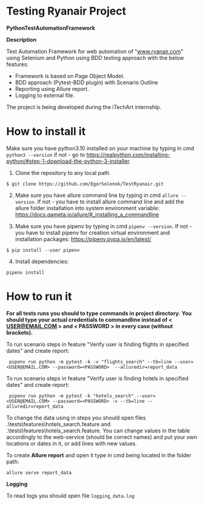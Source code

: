 # Testing Ryanair Project
**PythonTestAutomationFramework**

**Description**

Test Automation Framework for web automation of "www.ryanair.com" using Selenium and Python using BDD testing approach with the below features:

* Framework is based on Page Object Model. 
* BDD approach (Pytest-BDD plugin) with Scenario Outline
* Reporting using Allure report.
* Logging to external file.

    
The project is being developed during the iTechArt internship.

# How to install it
Make sure you have python3.10 installed on your machine by typing in cmd ``python3 --version`` if not - go to https://realpython.com/installing-python/#step-1-download-the-python-3-installer.

1) Clone the repository to any local path.

``$ git clone https://github.com/EgorSolenok/TestRyanair.git``

2) Make sure you have  allure command line  by typing in cmd ``allure --version``. If not - you have to install allure command line and add the allure folder installation into system environment variable: https://docs.qameta.io/allure/#_installing_a_commandline

3) Make sure you have pipenv  by typing in cmd ``pipenv --version``. If not - you have to install pipenv for creation virtual environment and installation packages: https://pipenv.pypa.io/en/latest/  

``$ pip install --user pipenv``

4) Install dependencies:

``pipenv install``


# How to run it

**For all tests runs you should to type commands in project directory.**
**You should type your actual credentials to commandline instead of < USER@EMAIL.COM > and < PASSWORD > in every case (without brackets).**


To run scenario steps in feature "Verify user is finding flights in specified dates" and create report:

`` pipenv run python -m pytest -k -v "flights_search" --tb=line --user=<USER@EMAIL.COM> --password=<PASSWORD> 
 --alluredir=report_data``

To run scenario steps in feature "Verify user is finding hotels in specified dates" and create report:

`` pipenv run python -m pytest -k "hotels_search" --user=<USER@EMAIL.COM> --password=<PASSWORD> -v --tb=line
 --alluredir=report_data``

To change the data using in steps you should open files .\tests\features\hotels_search.feature and .\tests\features\hotels_search.feature.
You can change values in the table accordingly to the web-service  (should be correct names) and put your own locations or dates in it, or add lines with new values.

To create **Allure report** and open it type in cmd being located in the folder path:

``allure serve report_data``

**Logging**

To read logs you should open file ``logging_data.log``

